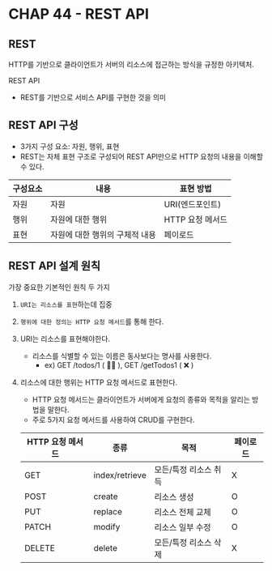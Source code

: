 # CHAP 44 - REST API

## REST

HTTP를 기반으로 클라이언트가 서버의 리소스에 접근하는 방식을 규정한 아키텍처.

REST API

- REST를 기반으로 서비스 API를 구현한 것을 의미

## REST API 구성

- 3가지 구성 요소: 자원, 행위, 표현
- REST는 자체 표현 구조로 구성되어 REST API만으로 HTTP 요청의 내용을 이해할 수 있다.

| 구성요소 | 내용                           | 표현 방법        |
| -------- | ------------------------------ | ---------------- |
| 자원     | 자원                           | URI(엔드포인트)  |
| 행위     | 자원에 대한 행위               | HTTP 요청 메서드 |
| 표현     | 자원에 대한 행위의 구체적 내용 | 페이로드         |

## REST API 설계 원칙

가장 중요한 기본적인 원칙 두 가지

1. `URI는 리소스를 표현`하는데 집중
2. `행위에 대한 정의는 HTTP 요청 메서드`를 통해 한다.

3. URI는 리소스를 표현해야한다.
   - 리소스를 식별할 수 있는 이름은 동사보다는 명사를 사용한다.
     - ex) GET /todos/1 ( 🙆‍♀️ ), GET /getTodos1 ( ❌ )
4. 리소스에 대한 행위는 HTTP 요청 메서드로 표현한다.

   - HTTP 요청 메서드는 클라이언트가 서버에게 요청의 종류와 목적을 알리는 방법을 말한다.
   - 주로 5가지 요청 메서드를 사용하여 CRUD를 구현한다.

   | HTTP 요청 메서드 | 종류           | 목적                  | 페이로드 |
   | ---------------- | -------------- | --------------------- | -------- |
   | GET              | index/retrieve | 모든/특정 리소스 취득 | X        |
   | POST             | create         | 리소스 생성           | O        |
   | PUT              | replace        | 리소스 전체 교체      | O        |
   | PATCH            | modify         | 리소스 일부 수정      | O        |
   | DELETE           | delete         | 모든/특정 리소스 삭제 | X        |
